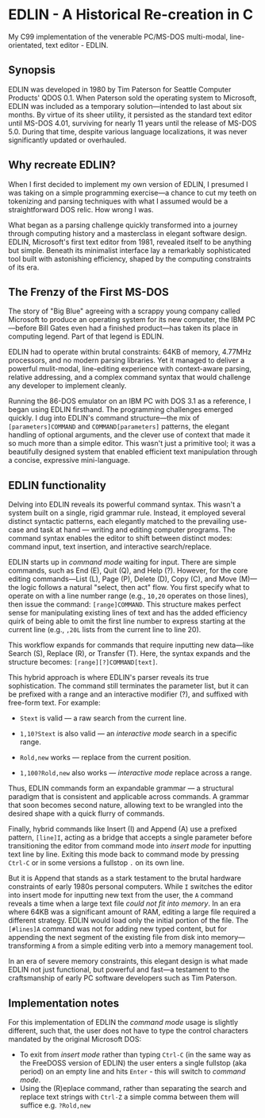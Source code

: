 # EDLIN - A Historical Re-creation in C
My C99 implementation of the venerable PC/MS-DOS multi-modal, line-orientated, text editor - EDLIN.

## Synopsis
EDLIN was developed in 1980 by Tim Paterson for Seattle Computer Products' QDOS 0.1. When Paterson sold the operating system to Microsoft, EDLIN was included as a temporary solution—intended to last about six months. By virtue of its sheer utility, it persisted as the standard text editor until MS-DOS 4.01, surviving for nearly 11 years until the release of MS-DOS 5.0. During that time, despite various language localizations, it was never significantly updated or overhauled.

## Why recreate EDLIN?
When I first decided to implement my own version of EDLIN, I presumed I was taking on a simple programming exercise—a chance to cut my teeth on tokenizing and parsing techniques with what I assumed would be a straightforward DOS relic. How wrong I was.

What began as a parsing challenge quickly transformed into a journey through computing history and a masterclass in elegant software design. EDLIN, Microsoft's first text editor from 1981, revealed itself to be anything but simple. Beneath its minimalist interface lay a remarkably sophisticated tool built with astonishing efficiency, shaped by the computing constraints of its era.

## The Frenzy of the First MS-DOS
The story of "Big Blue" agreeing with a scrappy young company called Microsoft to produce an operating system for its new computer, the IBM PC—before Bill Gates even had a finished product—has taken its place in computing legend. Part of that legend is EDLIN.

EDLIN had to operate within brutal constraints: 64KB of memory, 4.77MHz processors, and no modern parsing libraries. Yet it managed to deliver a powerful mulit-modal, line-editing experience with context-aware parsing, relative addressing, and a complex command syntax that would challenge any developer to implement cleanly.

Running the 86-DOS emulator on an IBM PC with DOS 3.1 as a reference, I began using EDLIN firsthand. The programming challenges emerged quickly. I dug into EDLIN's command structure—the mix of `[parameters]COMMAND` and `COMMAND[parameters]` patterns, the elegant handling of optional arguments, and the clever use of context that made it so much more than a simple editor. This wasn't just a primitive tool; it was a beautifully designed system that enabled efficient text manipulation through a concise, expressive mini-language.

## EDLIN functionality

Delving into EDLIN reveals its powerful command syntax. This wasn't a system built on a single, rigid grammar rule. Instead, it employed several distinct syntactic patterns, each elegantly matched to the prevailing use-case and task at hand — writing and editing computer programs. The command syntax enables the editor to shift between distinct modes: command input, text insertion, and interactive search/replace.

EDLIN starts up in _command mode_ waiting for input. There are simple commands, such as End (E), Quit (Q), and Help (?). However, for the core editing commands—List (L), Page (P), Delete (D), Copy (C), and Move (M)—the logic follows a natural "select, then act" flow. You first specify what to operate on with a line number range (e.g., `10,20` operates on those lines), then issue the command: `[range]COMMAND`. This structure makes perfect sense for manipulating existing lines of text and has the added efficiency quirk of being able to omit the first line number to express starting at the current line (e.g., `,20L` lists from the current line to line 20).

This workflow expands for commands that require inputting new data—like Search (S), Replace (R), or Transfer (T). Here, the syntax expands and the structure becomes: `[range][?]COMMAND[text]`.

This hybrid approach is where EDLIN's parser reveals its true sophistication. The command still terminates the parameter list, but it can be prefixed with a range and an interactive modifier (?), and suffixed with free-form text. For example:

+ `Stext` is valid — a raw search from the current line.

+ `1,10?Stext` is also valid — an _interactive mode_ search in a specific range.

+ `Rold,new` works — replace from the current position.

+ `1,100?Rold,new` also works — _interactive mode_ replace across a range.

Thus, EDLIN commands form an expandable grammar — a structural paradigm that is consistent and applicable across commands. A grammar that soon becomes second nature, allowing text to be wrangled into the desired shape with a quick flurry of commands.

Finally, hybrid commands like Insert (I) and Append (A) use a prefixed pattern, `[line]I`, acting as a bridge that accepts a single parameter before transitioning the editor from command mode into _insert mode_ for inputting text line by line. Exiting this mode back to command mode by pressing `Ctrl-C` or in some versions a fullstop `.` on its own line.

But it is Append that stands as a stark testament to the brutal hardware constraints of early 1980s personal computers. While `I` switches the editor into insert mode for inputting new text from the user, the `A` command reveals a time when a large text file *could not fit into memory*. In an era where 64KB was a significant amount of RAM, editing a large file required a different strategy. EDLIN would load only the initial portion of the file. The `[#lines]A` command was not for adding new typed content, but for appending the next segment of the existing file from disk into memory—transforming `A` from a simple editing verb into a memory management tool.

In an era of severe memory constraints, this elegant design is what made EDLIN not just functional, but powerful and fast—a testament to the craftsmanship of early PC software developers such as Tim Paterson.

## Implementation notes 

For this implementation of EDLIN the _command mode_ usage is slightly different, such that, the user does not have to type the control characters mandated by the original Microsoft DOS:
+ To exit from _insert mode_ rather than typing `Ctrl-C` (in the same way as the FreeDOSS version of EDLIN) the user enters a single fullstop (aka period) on an empty line and hits `Enter` - this will switch to _command mode_.
+ Using the (R)eplace command, rather than separating the search and replace text strings with `Ctrl-Z` a simple comma between them will suffice e.g. `?Rold,new`
